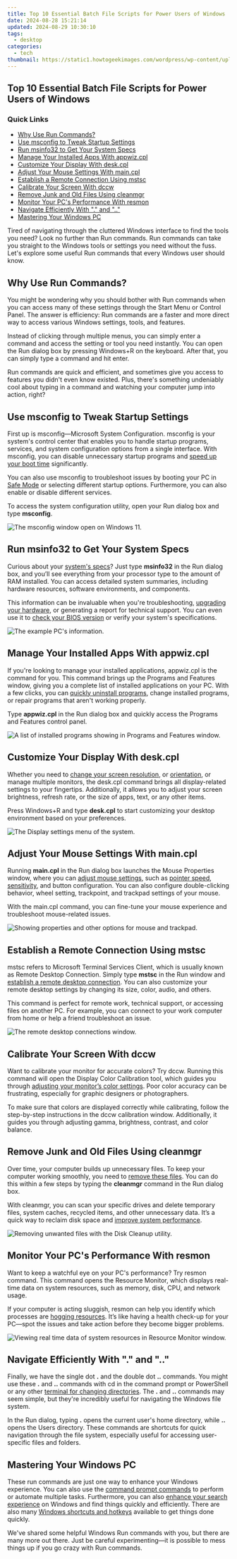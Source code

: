 ```yaml
---
title: Top 10 Essential Batch File Scripts for Power Users of Windows
date: 2024-08-28 15:21:14
updated: 2024-08-29 10:30:10
tags:
  - desktop
categories:
  - tech
thumbnail: https://static1.howtogeekimages.com/wordpress/wp-content/uploads/2024/07/windows-11-run-with-various-commands-around-it.jpg
---
```


## Top 10 Essential Batch File Scripts for Power Users of Windows

### Quick Links

* [Why Use Run Commands?](https://facebook-video-recording.techidaily.com/updated-in-2024-unveiling-effective-techniques-for-setting-up-and-gauging-fbs-instream-ads/)
* [Use msconfig to Tweak Startup Settings](https://facebook-video-recording.techidaily.com/2024-approved-best-practices-for-filming-and-sharing-immersive-content-on-fb/)
* [Run msinfo32 to Get Your System Specs](https://ios-unlock.techidaily.com/how-to-fix-auto-lock-greyed-out-on-apple-iphone-13-mini-by-drfone-ios/)
* [Manage Your Installed Apps With appwiz.cpl](https://extra-hints.techidaily.com/optimal-visuals-selecting-superior-gear-for-4k-projects/)
* [Customize Your Display With desk.cpl](https://unlock-android.techidaily.com/in-2024-how-to-unlock-xiaomi-14-pro-bootloader-easily-by-drfone-android/)
* [Adjust Your Mouse Settings With main.cpl](https://eaxpv-info.techidaily.com/updated-updated-youtube-income-guidelines/)
* [Establish a Remote Connection Using mstsc](https://some-guidance.techidaily.com/2024-approved-unseen-underpinnings-of-user-interface-craftsmanship/)
* [Calibrate Your Screen With dccw](https://media-tips.techidaily.com/how-to-flawlessly-transform-mov-videos-into-high-quality-gifs-using-these-3-techniques/)
* [Remove Junk and Old Files Using cleanmgr](https://android-location.techidaily.com/in-2024-how-to-fake-gps-on-android-without-mock-location-for-your-itel-a70-drfone-by-drfone-virtual/)
* [Monitor Your PC's Performance With resmon](https://easy-unlock-android.techidaily.com/unlocking-made-easy-the-best-10-apps-for-unlocking-your-oppo-find-x6-device-by-drfone-android/)
* [Navigate Efficiently With "." and ".."](https://facebook-video-share.techidaily.com/new-clearing-up-that-persistent-green-tint-in-youtube-videos-on-mac-for-2024/)
* [Mastering Your Windows PC](https://fake-location.techidaily.com/read-this-guide-to-find-a-reliable-alternative-to-fake-gps-on-infinix-gt-10-pro-drfone-by-drfone-virtual-android/)

 Tired of navigating through the cluttered Windows interface to find the tools you need? Look no further than Run commands. Run commands can take you straight to the Windows tools or settings you need without the fuss. Let's explore some useful Run commands that every Windows user should know.

##  Why Use Run Commands?

 You might be wondering why you should bother with Run commands when you can access many of these settings through the Start Menu or Control Panel. The answer is efficiency: Run commands are a faster and more direct way to access various Windows settings, tools, and features.

 Instead of clicking through multiple menus, you can simply enter a command and access the setting or tool you need instantly. You can open the Run dialog box by pressing Windows+R on the keyboard. After that, you can simply type a command and hit enter.

 Run commands are quick and efficient, and sometimes give you access to features you didn't even know existed. Plus, there's something undeniably cool about typing in a command and watching your computer jump into action, right?

##  Use msconfig to Tweak Startup Settings

 First up is msconfig—Microsoft System Configuration. msconfig is your system's control center that enables you to handle startup programs, services, and system configuration options from a single interface. With msconfig, you can disable unnecessary startup programs and [speed up your boot time](https://extra-tips.techidaily.com/decoding-inshot-the-ultimate-video-editing-tool/) significantly.

 You can also use msconfig to troubleshoot issues by booting your PC in [Safe Mode](https://video-capture.techidaily.com/new-essential-scripting-instant-stopwatch-integration-in-obs-for-2024/) or selecting different startup options. Furthermore, you can also enable or disable different services.

 To access the system configuration utility, open your Run dialog box and type **msconfig**.

![The msconfig window open on Windows 11.](https://static1.howtogeekimages.com/wordpress/wp-content/uploads/2024/07/msconfig-system-configuration-window.png) 

##  Run msinfo32 to Get Your System Specs

 Curious about your [system's specs](https://tech-haven.techidaily.com/has-chatgpt-simplified-or-compromised-academic-writings/)? Just type **msinfo32** in the Run dialog box, and you’ll see everything from your processor type to the amount of RAM installed. You can access detailed system summaries, including hardware resources, software environments, and components.

 This information can be invaluable when you're troubleshooting, [upgrading your hardware](https://win-dash.techidaily.com/step-by-step-guide-solving-realtek-wireless-connection-error-in-windows-operating-systems/), or generating a report for technical support. You can even use it to [check your BIOS version](https://win11-tips.techidaily.com/running-state-of-the-art-ai-windows-edition/) or verify your system's specifications.

![The example PC's information.](https://static1.howtogeekimages.com/wordpress/wp-content/uploads/2024/07/msinfo32-system-infomation.png) 

##  Manage Your Installed Apps With appwiz.cpl

 If you're looking to manage your installed applications, appwiz.cpl is the command for you. This command brings up the Programs and Features window, giving you a complete list of installed applications on your PC. With a few clicks, you can [quickly uninstall programs](https://youtube-docs.techidaily.com/ed-in-2024-strategies-for-using-youtube-to-boost-classroom-engagement/), change installed programs, or repair programs that aren't working properly.

 Type **appwiz.cpl** in the Run dialog box and quickly access the Programs and Features control panel.

![A list of installed programs showing in Programs and Features window.](https://static1.howtogeekimages.com/wordpress/wp-content/uploads/2024/07/appwiz-programs-and-features-window.png) 

##  Customize Your Display With desk.cpl

 Whether you need to [change your screen resolution](https://instagram-clips.techidaily.com/2024-approved-unleashing-your-brand-potential-with-advanced-insights-on-instagram-data/), or [orientation](https://some-knowledge.techidaily.com/frustrated-photographers-face-black-screen-woes-for-2024/), or manage multiple monitors, the desk.cpl command brings all display-related settings to your fingertips. Additionally, it allows you to adjust your screen brightness, refresh rate, or the size of apps, text, or any other items.

 Press Windows+R and type **desk.cpl** to start customizing your desktop environment based on your preferences.

![The Display settings menu of the system.](https://static1.howtogeekimages.com/wordpress/wp-content/uploads/2024/07/desk-display-settings.png) 

##  Adjust Your Mouse Settings With main.cpl

 Running **main.cpl** in the Run dialog box launches the Mouse Properties window, where you can [adjust mouse settings](https://vimeo-videos.techidaily.com/new-2024-approved-how-to-maximize-your-content-impact-with-imovie-on-vimeo/), such as [pointer speed](https://extra-hints.techidaily.com/updated-crafting-compelling-docu-scripts-a-step-by-step-guide/), [sensitivity](https://youtube-tips.techidaily.com/024-approved-disabling-youtube-shorts-for-good-a-simple-approach/), and button configuration. You can also configure double-clicking behavior, wheel setting, trackpoint, and trackpad settings of your mouse.

 With the main.cpl command, you can fine-tune your mouse experience and troubleshoot mouse-related issues.

![Showing properties and other options for mouse and trackpad.](https://static1.howtogeekimages.com/wordpress/wp-content/uploads/2024/07/main-mouse-properties.png) 

##  Establish a Remote Connection Using mstsc

 mstsc refers to Microsoft Terminal Services Client, which is usually known as Remote Desktop Connection. Simply type **mstsc** in the Run window and [establish a remote desktop connection](https://fox-direct.techidaily.com/unleash-creativity-with-these-essential-vector-editors-for-2024/). You can also customize your remote desktop settings by changing its size, color, audio, and others.

 This command is perfect for remote work, technical support, or accessing files on another PC. For example, you can connect to your work computer from home or help a friend troubleshoot an issue.

![The remote desktop connections window.](https://static1.howtogeekimages.com/wordpress/wp-content/uploads/2024/07/mstsc-remote-desktop-connection.png) 

##  Calibrate Your Screen With dccw

 Want to calibrate your monitor for accurate colors? Try dccw. Running this command will open the Display Color Calibration tool, which guides you through [adjusting your monitor’s color settings](https://games-able.techidaily.com/catch-up-on-classic-gaming-with-iphone-and-psp-fusion/). Poor color accuracy can be frustrating, especially for graphic designers or photographers.

 To make sure that colors are displayed correctly while calibrating, follow the step-by-step instructions in the dccw calibration window. Additionally, it guides you through adjusting gamma, brightness, contrast, and color balance.

##  Remove Junk and Old Files Using cleanmgr

 Over time, your computer builds up unnecessary files. To keep your computer working smoothly, you need to [remove these files](https://on-screen-recording.techidaily.com/updated-street-smart-showdown-top-hand-to-hand-video-games-for-2024/). You can do this within a few steps by typing the **cleanmgr** command in the Run dialog box.

 With cleanmgr, you can scan your specific drives and delete temporary files, system caches, recycled items, and other unnecessary data. It’s a quick way to reclaim disk space and [improve system performance](https://screen-activity-recording.techidaily.com/new-capturing-clarity-the-essential-list-of-macos-recorders-for-2024/).

![Removing unwanted files with the Disk Cleanup utility.](https://static1.howtogeekimages.com/wordpress/wp-content/uploads/2024/07/cleanmgr-clean-disk.png) 

##  Monitor Your PC's Performance With resmon

 Want to keep a watchful eye on your PC's performance? Try resmon command. This command opens the Resource Monitor, which displays real-time data on system resources, such as memory, disk, CPU, and network usage.

 If your computer is acting sluggish, resmon can help you identify which processes are [hogging resources](https://video-screen-grab.techidaily.com/in-2024-from-spoken-word-to-memo-iphone-audio-guidance/). It’s like having a health check-up for your PC—spot the issues and take action before they become bigger problems.

![Viewing real time data of system resources in Resource Monitor window.](https://static1.howtogeekimages.com/wordpress/wp-content/uploads/2024/07/resmon-resource-tool.png) 

##  Navigate Efficiently With "." and ".."

 Finally, we have the single dot **.** and the double dot **..** commands. You might use these **.** and **..** commands with cd in the command prompt or PowerShell or any other [terminal for changing directories](https://extra-information.techidaily.com/quick-and-easy-iphone-burst-techniques/). The **.** and **..** commands may seem simple, but they're incredibly useful for navigating the Windows file system.

 In the Run dialog, typing **.** opens the current user's home directory, while **..** opens the Users directory. These commands are shortcuts for quick navigation through the file system, especially useful for accessing user-specific files and folders.

##  Mastering Your Windows PC

 These run commands are just one way to enhance your Windows experience. You can also use the [command prompt commands](https://some-knowledge.techidaily.com/how-to-leverage-slug-lines-in-articles-for-2024/) to perform or automate multiple tasks. Furthermore, you can also [enhance your search experience](https://youtube-stream.techidaily.com/2024-approved-jumpstart-traffic-top-tier-video-seo-tools/) on Windows and find things quickly and efficiently. There are also many [Windows shortcuts and hotkeys](https://buynow-tips.techidaily.com/unveiling-darkness-the-ultimate-guide-to-understanding-bloodborne/) available to get things done quickly.

 We've shared some helpful Windows Run commands with you, but there are many more out there. Just be careful experimenting—it is possible to mess things up if you go crazy with Run commands.

<ins class="adsbygoogle"
     style="display:block"
     data-ad-format="autorelaxed"
     data-ad-client="ca-pub-7571918770474297"
     data-ad-slot="1223367746"></ins>



<ins class="adsbygoogle"
     style="display:block"
     data-ad-client="ca-pub-7571918770474297"
     data-ad-slot="8358498916"
     data-ad-format="auto"
     data-full-width-responsive="true"></ins>

